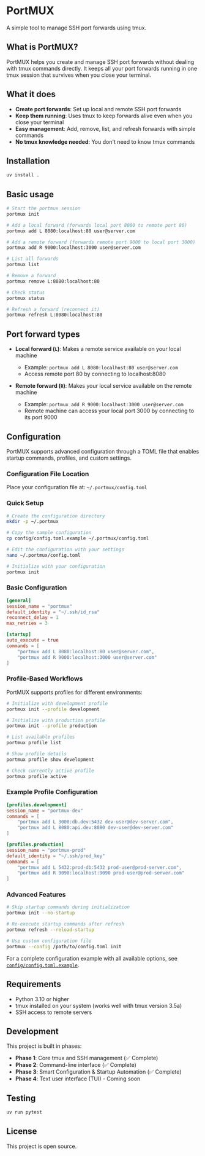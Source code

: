 # PortMUX

A simple tool to manage SSH port forwards using tmux.

## What is PortMUX?

PortMUX helps you create and manage SSH port forwards without dealing with tmux commands directly. It keeps all your port forwards running in one tmux session that survives when you close your terminal.

## What it does

- **Create port forwards**: Set up local and remote SSH port forwards
- **Keep them running**: Uses tmux to keep forwards alive even when you close your terminal
- **Easy management**: Add, remove, list, and refresh forwards with simple commands
- **No tmux knowledge needed**: You don't need to know tmux commands

## Installation

```bash
uv install .
```

## Basic usage

```bash
# Start the portmux session
portmux init

# Add a local forward (forwards local port 8080 to remote port 80)
portmux add L 8080:localhost:80 user@server.com

# Add a remote forward (forwards remote port 9000 to local port 3000)  
portmux add R 9000:localhost:3000 user@server.com

# List all forwards
portmux list

# Remove a forward
portmux remove L:8080:localhost:80

# Check status
portmux status

# Refresh a forward (reconnect it)
portmux refresh L:8080:localhost:80
```

## Port forward types

- **Local forward (`L`)**: Makes a remote service available on your local machine
  - Example: `portmux add L 8080:localhost:80 user@server.com`
  - Access remote port 80 by connecting to localhost:8080

- **Remote forward (`R`)**: Makes your local service available on the remote machine
  - Example: `portmux add R 9000:localhost:3000 user@server.com`
  - Remote machine can access your local port 3000 by connecting to its port 9000

## Configuration

PortMUX supports advanced configuration through a TOML file that enables startup commands, profiles, and custom settings.

### Configuration File Location

Place your configuration file at: `~/.portmux/config.toml`

### Quick Setup

```bash
# Create the configuration directory
mkdir -p ~/.portmux

# Copy the sample configuration
cp config/config.toml.example ~/.portmux/config.toml

# Edit the configuration with your settings
nano ~/.portmux/config.toml

# Initialize with your configuration
portmux init
```

### Basic Configuration

```toml
[general]
session_name = "portmux"
default_identity = "~/.ssh/id_rsa"
reconnect_delay = 1
max_retries = 3

[startup]
auto_execute = true
commands = [
    "portmux add L 8080:localhost:80 user@server.com",
    "portmux add R 9000:localhost:3000 user@server.com"
]
```

### Profile-Based Workflows

PortMUX supports profiles for different environments:

```bash
# Initialize with development profile
portmux init --profile development

# Initialize with production profile  
portmux init --profile production

# List available profiles
portmux profile list

# Show profile details
portmux profile show development

# Check currently active profile
portmux profile active
```

### Example Profile Configuration

```toml
[profiles.development]
session_name = "portmux-dev"
commands = [
    "portmux add L 3000:db.dev:5432 dev-user@dev-server.com",
    "portmux add L 8080:api.dev:8080 dev-user@dev-server.com"
]

[profiles.production]
session_name = "portmux-prod"
default_identity = "~/.ssh/prod_key"
commands = [
    "portmux add L 5432:prod-db:5432 prod-user@prod-server.com",
    "portmux add R 9090:localhost:9090 prod-user@prod-server.com"
]
```

### Advanced Features

```bash
# Skip startup commands during initialization
portmux init --no-startup

# Re-execute startup commands after refresh
portmux refresh --reload-startup

# Use custom configuration file
portmux --config /path/to/config.toml init
```

For a complete configuration example with all available options, see [`config/config.toml.example`](config/config.toml.example).

## Requirements

- Python 3.10 or higher
- tmux installed on your system (works well with tmux version 3.5a)
- SSH access to remote servers

## Development

This project is built in phases:

- **Phase 1**: Core tmux and SSH management (✅ Complete)
- **Phase 2**: Command-line interface (✅ Complete)  
- **Phase 3**: Smart Configuration & Startup Automation (✅ Complete)
- **Phase 4**: Text user interface (TUI) - Coming soon

## Testing

```bash
uv run pytest
```

## License

This project is open source.
